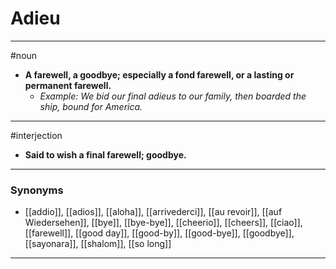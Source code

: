 # Adieu
---
#noun
- **A farewell, a goodbye; especially a fond farewell, or a lasting or permanent farewell.**
	- _Example: We bid our final adieus to our family, then boarded the ship, bound for America._
---
#interjection
- **Said to wish a final farewell; goodbye.**
---
### Synonyms
- [[addio]], [[adios]], [[aloha]], [[arrivederci]], [[au revoir]], [[auf Wiedersehen]], [[bye]], [[bye-bye]], [[cheerio]], [[cheers]], [[ciao]], [[farewell]], [[good day]], [[good-by]], [[good-bye]], [[goodbye]], [[sayonara]], [[shalom]], [[so long]]
---
